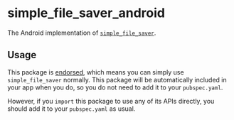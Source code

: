 # simple_file_saver_android

The Android implementation of [`simple_file_saver`][1].

## Usage

This package is [endorsed][2], which means you can simply use `simple_file_saver`
normally. This package will be automatically included in your app when you do,
so you do not need to add it to your `pubspec.yaml`.

However, if you `import` this package to use any of its APIs directly, you
should add it to your `pubspec.yaml` as usual.

[1]: https://pub.dev/packages/simple_file_saver
[2]: https://flutter.dev/docs/development/packages-and-plugins/developing-packages#endorsed-federated-plugin
